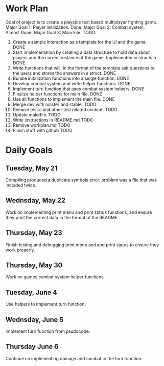 # Work Plan

Goal of project is to create a playable text based multiplayer fighting game. 
Major Goal 1: Player initilization. Done.
Major Goal 2: Combat system. Almost Done.
Major Goal 3: Main File. TODO.

1. Create a sample interaction as a template for the UI and the game. DONE
2. Start implementation by creating a data structure to hold data about players and the current instance of the game. Implemented in structs.h DONE
3. Write functions that will, in the format of the template ask questions to the users and stores the answers in a struct. DONE
4. Bundle initalization functions into a single function. DONE
5. Develop combat system and write helper functions. DONE
6. Implement turn function that uses combat system helpers. DONE
7. Finalize helper functions for main file. DONE
8. Use all functions to implement the main file. DONE
9. Merge dev with master and stable. TODO
10. Remove test.c and other test related content. TODO
11. Update makefile. TODO
12. Write instructions in README.md TODO
13. Remove workplan.md TODO
14. Finish stuff with github TODO

# Daily Goals

## Tuesday, May 21

Compiling produced a duplicate symbols error, problem was a file that was included twice.

## Wednsday, May 22

Work on implementing print menu and print status functions, and ensure they print the correct data in the format of the README.

## Thursday, May 23

Finish testing and debugging print menu and and print status to ensure they work properly.

## Thursday, May 30

Work on games combat system helper functions.

## Tuesday, June 4

Use helpers to implement turn function.

## Wednsday, June 5

Implement turn function from psudocode.

## Thursday June 6

Continue on implementing damage and combat in the turn function. 